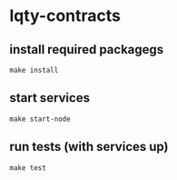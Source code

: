 # lqty-contracts

## install required packagegs

`make install`

## start services

`make start-node`

## run tests (with services up)

`make test`
